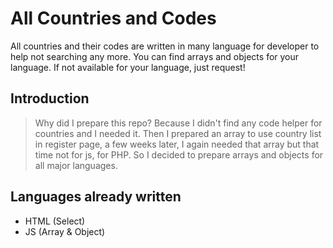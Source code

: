 # All Countries and Codes
All countries and their codes are written in many language for developer to help not searching any more. You can find arrays and objects for your language. If not available for your language, just request!

## Introduction
> Why did I prepare this repo? Because I didn't find any code helper for countries and I needed it. Then I prepared an array to use country list in register page, a few weeks later, I again needed that array but that time not for js, for PHP. So I decided to prepare arrays and objects for all major languages.


## Languages already written
- HTML (Select)
- JS (Array & Object)